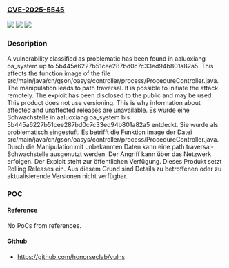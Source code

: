 ### [CVE-2025-5545](https://cve.mitre.org/cgi-bin/cvename.cgi?name=CVE-2025-5545)
![](https://img.shields.io/static/v1?label=Product&message=oa_system&color=blue)
![](https://img.shields.io/static/v1?label=Version&message=5b445a6227b51cee287bd0c7c33ed94b801a82a5%20&color=brightgreen)
![](https://img.shields.io/static/v1?label=Vulnerability&message=Path%20Traversal&color=brightgreen)

### Description

A vulnerability classified as problematic has been found in aaluoxiang oa_system up to 5b445a6227b51cee287bd0c7c33ed94b801a82a5. This affects the function image of the file src/main/java/cn/gson/oasys/controller/process/ProcedureController.java. The manipulation leads to path traversal. It is possible to initiate the attack remotely. The exploit has been disclosed to the public and may be used. This product does not use versioning. This is why information about affected and unaffected releases are unavailable.
Es wurde eine Schwachstelle in aaluoxiang oa_system bis 5b445a6227b51cee287bd0c7c33ed94b801a82a5 entdeckt. Sie wurde als problematisch eingestuft. Es betrifft die Funktion image der Datei src/main/java/cn/gson/oasys/controller/process/ProcedureController.java. Durch die Manipulation mit unbekannten Daten kann eine path traversal-Schwachstelle ausgenutzt werden. Der Angriff kann über das Netzwerk erfolgen. Der Exploit steht zur öffentlichen Verfügung. Dieses Produkt setzt Rolling Releases ein. Aus diesem Grund sind Details zu betroffenen oder zu aktualisierende Versionen nicht verfügbar.

### POC

#### Reference
No PoCs from references.

#### Github
- https://github.com/honorseclab/vulns

